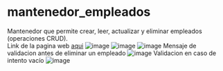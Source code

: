 # mantenedor_empleados
Mantenedor que permite crear, leer, actualizar y eliminar empleados (operaciones CRUD).<br />
Link de la pagina web [aqui](https://cr1stian111.github.io/mantenedor_empleados/)
![image](https://user-images.githubusercontent.com/97992147/172518868-5a512565-fee5-4b2c-a912-b54488098f71.png)
![image](https://user-images.githubusercontent.com/97992147/172518944-75c6a42d-f95b-47fb-a170-6bbba2ed19a6.png)
![image](https://user-images.githubusercontent.com/97992147/172519165-0ce8f4d9-4d41-4ae1-bcad-9e0e45da457a.png)
Mensaje de validacion antes de eliminar un empleado
![image](https://user-images.githubusercontent.com/97992147/172519002-f7ce0699-890b-4a96-9faa-0eab60276748.png)
Validacion en caso de intento vacío
![image](https://user-images.githubusercontent.com/97992147/172519066-bb734f86-7212-4894-90f6-b4b128dbb81b.png)

